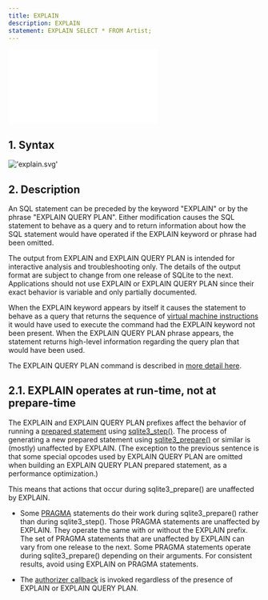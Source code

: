 ```yaml
---
title: EXPLAIN
description: EXPLAIN
statement: EXPLAIN SELECT * FROM Artist;
---
```

!['script.js'](/public/docs/sqlite/script.js)





<h2 id="syntax"><span>1. </span>Syntax</h2>

!['explain.svg'](/public/docs/sqlite/_svg/explain.svg)


<h2 id="description"><span>2. </span>Description</h2>

<p>An SQL statement can be preceded by the keyword "EXPLAIN" or
by the phrase "EXPLAIN QUERY PLAN". Either modification causes the
SQL statement to behave as a query and to return information about
how the SQL statement would have operated if the EXPLAIN keyword or
phrase had been omitted.</p>

<p>The output from EXPLAIN and EXPLAIN QUERY PLAN is intended for
interactive analysis and troubleshooting only. The details of the 
output format are subject to change from one release of SQLite to the next.
Applications should not use EXPLAIN or EXPLAIN QUERY PLAN since
their exact behavior is variable and only partially documented.</p>

<p>When the EXPLAIN keyword appears by itself it causes the statement
to behave as a query that returns the sequence of 
<a href="https://www.sqlite.org/opcode.html" target="_blank">virtual machine instructions</a> it would have used to execute the command had
the EXPLAIN keyword not been present. When the EXPLAIN QUERY PLAN phrase
appears, the statement returns high-level information regarding the query
plan that would have been used.

</p><p>The EXPLAIN QUERY PLAN command is described in 
<a href="https://www.sqlite.org/eqp.html" target="_blank">more detail here</a>.

</p><h2 id="explain_operates_at_run_time_not_at_prepare_time"><span>2.1. </span>EXPLAIN operates at run-time, not at prepare-time</h2>

<p>The EXPLAIN and EXPLAIN QUERY PLAN prefixes affect the behavior of
running a <a href="https://www.sqlite.org/c3ref/stmt.html" target="_blank">prepared statement</a> using <a href="https://www.sqlite.org/c3ref/step.html" target="_blank">sqlite3_step()</a>. The process of
generating a new prepared statement using <a href="https://www.sqlite.org/c3ref/prepare.html" target="_blank">sqlite3_prepare()</a> or similar
is (mostly) unaffected by EXPLAIN. (The exception to the previous sentence
is that some special opcodes used by EXPLAIN QUERY PLAN are omitted when
building an EXPLAIN QUERY PLAN prepared statement, as a performance
optimization.)

</p><p>This means that actions that occur during sqlite3_prepare() are
unaffected by EXPLAIN.

</p><ul>
<li><p>
Some <a href="https://www.sqlite.org/pragma.html#syntax" target="_blank">PRAGMA</a> statements do their work during sqlite3_prepare() rather
than during sqlite3_step(). Those PRAGMA statements are unaffected
by EXPLAIN. They operate the same with or without the EXPLAIN prefix.
The set of PRAGMA statements that are unaffected by EXPLAIN can vary
from one release to the next. Some PRAGMA statements operate during
sqlite3_prepare() depending on their arguments. For consistent
results, avoid using EXPLAIN on PRAGMA statements.

</p></li><li><p>
The <a href="https://www.sqlite.org/c3ref/set_authorizer.html" target="_blank">authorizer callback</a> is invoked regardless of the presence of
EXPLAIN or EXPLAIN QUERY PLAN.
</p></li></ul>


